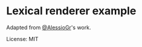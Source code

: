 # Lexical renderer example

Adapted from [@AlessioGr](https://github.com/AlessioGr)'s work.

License: MIT
